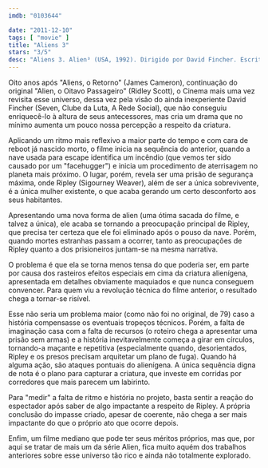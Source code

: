 ```yaml
---
imdb: "0103644"

date: "2011-12-10"
tags: [ "movie" ]
title: "Aliens 3"
stars: "3/5"
desc: "Aliens 3. Alien³ (USA, 1992). Dirigido por David Fincher. Escrito por Dan O'Bannon, Ronald Shusett, Vincent Ward, David Giler, Walter Hill, Larry Ferguson. Com Sigourney Weaver, Charles S. Dutton, Charles Dance, Paul McGann, Brian Glover, Ralph Brown, Danny Webb, Christopher John Fields, Holt McCallany."
---
```

Oito anos após "Aliens, o Retorno" (James Cameron), continuação do original "Alien, o Oitavo Passageiro" (Ridley Scott), o Cinema mais uma vez revisita esse universo, dessa vez pela visão do ainda inexperiente David Fincher (Seven, Clube da Luta, A Rede Social), que não conseguiu enriquecê-lo à altura de seus antecessores, mas cria um drama que no mínimo aumenta um pouco nossa percepção a respeito da criatura.

Aplicando um ritmo mais reflexivo a maior parte do tempo e com cara de reboot já nascido morto, o filme inicia na sequência do anterior, quando a nave usada para escape identifica um incêndio (que vemos ter sido causado por um "facehugger") e inicia um procedimento de aterrisagem no planeta mais próximo. O lugar, porém, revela ser uma prisão de segurança máxima, onde Ripley (Sigourney Weaver), além de ser a única sobrevivente, é a única mulher existente, o que acaba gerando um certo desconforto aos seus habitantes.

Apresentando uma nova forma de alien (uma ótima sacada do filme, e talvez a única), ele acaba se tornando a preocupação principal de Ripley, que precisa ter certeza que ele foi eliminado após o pouso da nave. Porém, quando mortes estranhas passam a ocorrer, tanto as preocupações de Ripley quanto a dos prisioneiros juntam-se na mesma narrativa.

O problema é que ela se torna menos tensa do que poderia ser, em parte por causa dos rasteiros efeitos especiais em cima da criatura alienígena, apresentada em detalhes obviamente maquiados e que nunca conseguem convencer. Para quem viu a revolução técnica do filme anterior, o resultado chega a tornar-se risível.

Esse não seria um problema maior (como não foi no original, de 79) caso a história compensasse os eventuais tropeços técnicos. Porém, a falta de imaginação casa com a falta de recursos (o roteiro chega a apresentar uma prisão sem armas) e a história inevitavelmente começa a girar em círculos, tornando-a maçante e repetitiva (especialmente quando, desorientados, Ripley e os presos precisam arquitetar um plano de fuga). Quando há alguma ação, são ataques pontuais do alienígena. A única sequência digna de nota é o plano para capturar a criatura, que investe em corridas por corredores que mais parecem um labirinto. 

Para "medir" a falta de ritmo e história no projeto, basta sentir a reação do espectador após saber de algo impactante a respeito de Ripley. A própria conclusão do impasse criado, apesar de coerente, não chega a ser mais impactante do que o próprio ato que ocorre depois.

Enfim, um filme mediano que pode ter seus méritos próprios, mas que, por aqui se tratar de mais um da série Alien, fica muito aquém dos trabalhos anteriores sobre esse universo tão rico e ainda não totalmente explorado.


